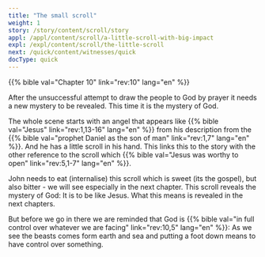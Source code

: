 ```yaml
---
title: "The small scroll"
weight: 1
story: /story/content/scroll/story
appl: /appl/content/scroll/a-little-scroll-with-big-impact
expl: /expl/content/scroll/the-little-scroll
next: /quick/content/witnesses/quick
docType: quick
---
```


{{% bible val="Chapter 10" link="rev:10" lang="en" %}}

After the unsuccessful attempt to draw the people to God by prayer it needs a new mystery to be revealed. This time it is the mystery of God.

The whole scene starts with an angel that appears like {{% bible val="Jesus" link="rev:1,13-16" lang="en" %}} from his description from the {{% bible val="prophet Daniel as the son of man" link="rev:1,7" lang="en" %}}. And he has a little scroll in his hand. This links this to the story with the other reference to the scroll which {{% bible val="Jesus was worthy to open" link="rev:5,1-7" lang="en" %}}.

John needs to eat (internalise) this scroll which is sweet (its the gospel), but also bitter -  we will see especially in the next chapter. This scroll reveals the mystery of God: It is to be like Jesus. What this means is revealed in the next chapters. 

But before we go in there we are reminded that God is {{% bible val="in full control over whatever we are facing" link="rev:10,5" lang="en" %}}: As we see the beasts comes form earth and sea and putting a foot down means to have control over something.
